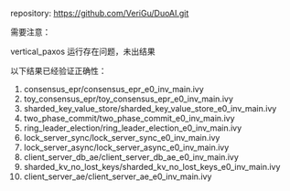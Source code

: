 repository: https://github.com/VeriGu/DuoAI.git

需要注意：

vertical_paxos 运行存在问题，未出结果

以下结果已经验证正确性：
1. consensus_epr/consensus_epr_e0_inv_main.ivy
2. toy_consensus_epr/toy_consensus_epr_e0_inv_main.ivy
3. sharded_key_value_store/sharded_key_value_store_e0_inv_main.ivy
4. two_phase_commit/two_phase_commit_e0_inv_main.ivy
5. ring_leader_election/ring_leader_election_e0_inv_main.ivy
6. lock_server_sync/lock_server_sync_e0_inv_main.ivy
7. lock_server_async/lock_server_async_e0_inv_main.ivy
8. client_server_db_ae/client_server_db_ae_e0_inv_main.ivy
9. sharded_kv_no_lost_keys/sharded_kv_no_lost_keys_e0_inv_main.ivy
10. client_server_ae/client_server_ae_e0_inv_main.ivy
